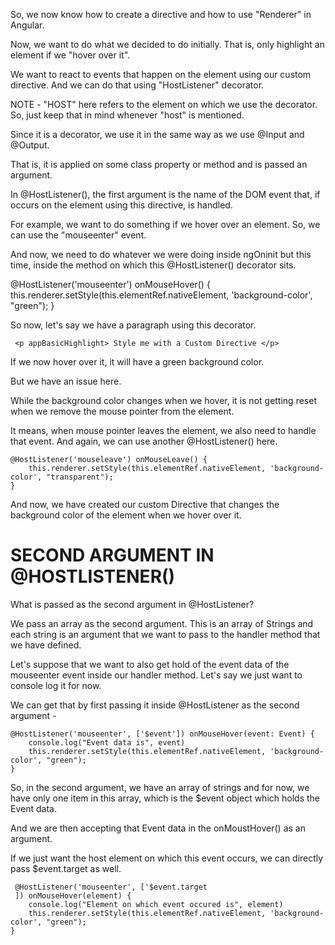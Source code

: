 So, we now know how to create a directive and how to use "Renderer" in Angular.

Now, we want to do what we decided to do initially. That is, only highlight an element if we "hover over it".

We want to react to events that happen on the element using our custom directive. And we can do that using "HostListener" decorator.

NOTE - "HOST" here refers to the element on which we use the decorator. So, just keep that in mind whenever "host" is mentioned.

Since it is a decorator, we use it in the same way as we use @Input and @Output.

That is, it is applied on some class property or method and is passed an argument.

In @HostListener(), the first argument is the name of the DOM event that, if occurs on the element using this directive, is handled.

For example, we want to do something if we hover over an element. So, we can use the "mouseenter" event.

And now, we need to do whatever we were doing inside ngOninit but this time, inside the method on which this @HostListener() decorator sits.

@HostListener('mouseenter') onMouseHover() {
    this.renderer.setStyle(this.elementRef.nativeElement, 'background-color', "green");
  }

So now, let's say we have a paragraph using this decorator.

     <p appBasicHighlight> Style me with a Custom Directive </p>

If we now hover over it, it will have a green background color. 

But we have an issue here.

While the background color changes when we hover, it is not getting reset when we remove the mouse pointer from the element. 

It means, when mouse pointer leaves the element, we also need to handle that event. And again, we can use another @HostListener() here.

    @HostListener('mouseleave') onMouseLeave() {
        this.renderer.setStyle(this.elementRef.nativeElement, 'background-color', "transparent");
    }

And now, we have created our custom Directive that changes the background color of the element when we hover over it.

# SECOND ARGUMENT IN @HOSTLISTENER()

What is passed as the second argument in @HostListener?

We pass an array as the second argument. This is an array of Strings and each string is an argument that we want to pass to the handler method that we have defined.

Let's suppose that we want to also get hold of the event data of the mouseenter event inside our handler method. Let's say we just want to console log it for now.

We can get that by first passing it inside @HostListener as the second argument - 


    @HostListener('mouseenter', ['$event']) onMouseHover(event: Event) {
        console.log("Event data is", event)
        this.renderer.setStyle(this.elementRef.nativeElement, 'background-color', "green");
    }

So, in the second argument, we have an array of strings and for now, we have only one item in this array, which is the $event object which holds the Event data. 

And we are then accepting that Event data in the onMoustHover() as an argument.

If we just want the host element on which this event occurs, we can directly pass $event.target as well. 

     @HostListener('mouseenter', ['$event.target
     ]) onMouseHover(element) {
        console.log("Element on which event occured is", element)
        this.renderer.setStyle(this.elementRef.nativeElement, 'background-color', "green");
    }